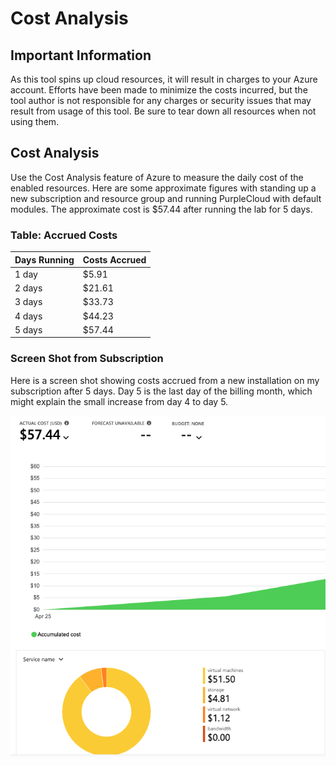 # Cost Analysis

## Important Information
As this tool spins up cloud resources, it will result in charges to your Azure account.  Efforts have been made to minimize the costs incurred, but the tool author is not responsible for any charges or security issues that may result from usage of this tool.  Be sure to tear down all resources when not using them.

## Cost Analysis
Use the Cost Analysis feature of Azure to measure the daily cost of the enabled resources.  Here are some approximate figures with standing up a new subscription and resource group and running PurpleCloud with default modules.  The approximate cost is $57.44 after running the lab for 5 days.

### Table:  Accrued Costs
| Days Running  |  Costs Accrued |
|---------------|----------------|
|    1 day      |     $5.91      |
|    2 days     |     $21.61     |
|    3 days     |     $33.73     |
|    4 days     |     $44.23     |
|    5 days     |     $57.44     |


### Screen Shot from Subscription 
Here is a screen shot showing costs accrued from a new installation on my subscription after 5 days.  Day 5 is the last day of the billing month, which might explain the small increase from day 4 to day 5.

 
![](images/day5-pc.png)
